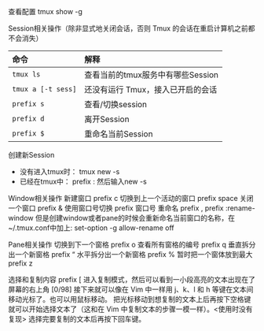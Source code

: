 查看配置
tmux show -g


Session相关操作（除非显式地关闭会话，否则 Tmux 的会话在重启计算机之前都不会消失）

| 命令     | 解释     |
|:---      | :---    |
| `tmux ls`         | 查看当前的tmux服务中有哪些Session
| `tmux a [-t sess]`| 还没有运行 Tmux，接入已开启的会话
| `prefix s`        | 查看/切换session
| `prefix d`        | 离开Session
| `prefix $`        | 重命名当前Session

创建新Session
- 没有进入tmux时：
tmux new -s <name>
- 已经在tmux中：
prefix : 然后输入new -s <name>

Window相关操作
新建窗口
prefix c
切换到上一个活动的窗口
prefix space
关闭一个窗口
prefix &
使用窗口号切换
prefix 窗口号
重命名
prefix ,<newname>
prefix :rename-window <newname>
但是创建window或者pane的时候会重新命名当前窗口的名称，在~/.tmux.conf中加上: set-option -g allow-rename off

Pane相关操作
切换到下一个窗格
prefix o
查看所有窗格的编号
prefix q
垂直拆分出一个新窗格
prefix “
水平拆分出一个新窗格
prefix %
暂时把一个窗体放到最大
prefix z

选择和复制内容
prefix [ 进入复制模式，然后可以看到一小段高亮的文本出现在了屏幕的右上角 [0/98]
接下来就可以像在 Vim 中一样用 j、k、l 和 h 等键在文本间移动光标了。也可以用鼠标移动。
把光标移动到想复制的文本上后再按下空格键就可以开始选择文本了（这和在 Vim 中复制文本的步骤一模一样）。<使用时没有复现>
选择完要复制的文本后再按下回车键。


